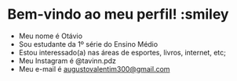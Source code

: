# Bem-vindo ao meu perfil! :smiley
- Meu nome é Otávio
- Sou estudante da 1º série do Ensino Médio
- Estou interessado(a) nas áreas de esportes, livros, internet, etc;
- Meu Instagram é @tavinn.pdz
- Meu e-mail é augustovalentim300@gmail.com
